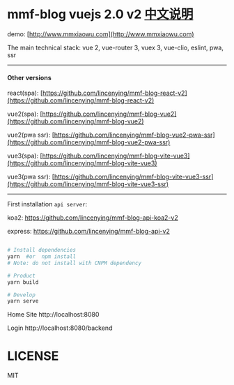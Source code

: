 # mmf-blog vuejs 2.0 v2         [中文说明](https://github.com/lincenying/mmf-blog-vue2-pwa-ssr/blob/main/README_CN.md)

demo: [http://www.mmxiaowu.com](http://www.mmxiaowu.com)

The main technical stack: vue 2, vue-router 3, vuex 3, vue-clio, eslint, pwa, ssr

---

#### Other versions

react(spa): [https://github.com/lincenying/mmf-blog-react-v2](https://github.com/lincenying/mmf-blog-react-v2)

vue2(spa): [https://github.com/lincenying/mmf-blog-vue2](https://github.com/lincenying/mmf-blog-vue2)

vue2(pwa ssr): [https://github.com/lincenying/mmf-blog-vue2-pwa-ssr](https://github.com/lincenying/mmf-blog-vue2-pwa-ssr)

vue3(spa): [https://github.com/lincenying/mmf-blog-vite-vue3](https://github.com/lincenying/mmf-blog-vite-vue3)

vue3(pwa ssr): [https://github.com/lincenying/mmf-blog-vite-vue3-ssr](https://github.com/lincenying/mmf-blog-vite-vue3-ssr)

---

First installation `api server`:

koa2: https://github.com/lincenying/mmf-blog-api-koa2-v2

express: https://github.com/lincenying/mmf-blog-api-v2

```bash

# Install dependencies
yarn  #or  npm install
# Note: do not install with CNPM dependency

# Product
yarn build

# Develop
yarn serve
```

Home Site
http://localhost:8080

Login
http://localhost:8080/backend

# LICENSE

MIT
